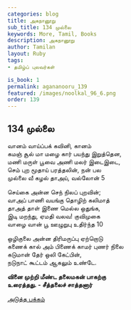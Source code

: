```yaml
---
categories: blog
title: அகநானூறு 
sub_title: 134 முல்லை
keywords: More, Tamil, Books
description: அகநானூறு 
author: Tamilan
layout: Ruby
tags:
- தமிழ்ப் புலவர்கள் 

is_book: 1
permalink: agananooru_139
featured: /images/noolkal_96_6.png
order: 139
---
```



## 134 முல்லை

வானம் வாய்ப்பக் கவினி, கானம்  
கமஞ் சூல் மா மழை கார் பயந்து இறுத்தென,  
மணி மருள் பூவை அணி மலர் இடைஇடை,  
செம் புற மூதாய் பரத்தலின், நன் பல  
முல்லை வீ கழல் தாஅய், வல்லோன் 5

செய்கை அன்ன செந் நிலப் புறவின்;  
வாஅப் பாணி வயங்கு தொழிற் கலிமாத்  
தாஅத் தாள் இணை மெல்ல ஒதுங்க,  
இடி மறந்து, ஏமதி வலவ! குவிமுகை  
வாழை வான் பூ ஊழுறுபு உதிர்ந்த 10

ஒழிகுலை அன்ன திரிமருப்பு ஏற்றொடு  
கணைக் கால் அம் பிணைக் காமர் புணர் நிலை  
கடுமான் தேர் ஒலி கேட்பின்,  
நடுநாட் கூட்டம் ஆகலும் உண்டே.

**வினை முற்றி மீண்ட தலைமகன் பாகற்கு  
உரைத்தது. - சீத்தலைச் சாத்தனார்**

[அடுத்த பக்கம்](agananooru_140)